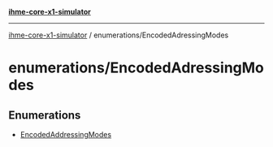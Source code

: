[**ihme-core-x1-simulator**](../../README.md)

***

[ihme-core-x1-simulator](../../modules.md) / enumerations/EncodedAdressingModes

# enumerations/EncodedAdressingModes

## Enumerations

- [EncodedAddressingModes](enumerations/EncodedAddressingModes.md)
